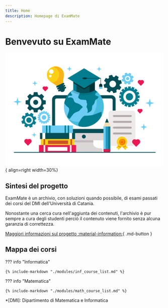 ```yaml
---
title: Home
description: Homepage di ExamMate
---
```


# Benvevuto su ExamMate

![Homw Splash](./assets/images/homesplash.svg){ align=right width=30%}

## Sintesi del progetto

ExamMate è un archivio, con soluzioni quando possibile, di esami passati dei corsi del DMI dell'Università di Catania.

Nonostante una cerca cura nell'aggiunta dei contenuti, l'archivio è pur sempre a cura degli studenti perciò il contenuto viene fornito senza alcuna garanzia di correttezza.

[Maggiori informazioni sul progetto :material-information:](about.md){ .md-button }

## Mappa dei corsi

??? info "Informatica"

    {% include-markdown "./modules/inf_course_list.md" %}

??? info "Matematica"

    {% include-markdown "./modules/math_course_list.md" %}

*[DMI]: Dipartimento di Matematica e Informatica
